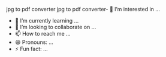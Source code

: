 
jpg to pdf converter jpg to pdf converter- 👀 I’m interested in ...
- 🌱 I’m currently learning ...
- 💞️ I’m looking to collaborate on ...
- 📫 How to reach me ...
- 😄 Pronouns: ...
- ⚡ Fun fact: ...

<!---
bindragonv/bindragonv is a ✨ special ✨ repository because its `README.md` (this file) appears on your GitHub profile.
You can click the Preview link to take a look at your changes.
--->
